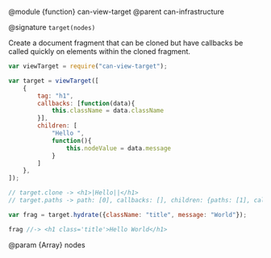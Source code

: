 @module {function} can-view-target
@parent can-infrastructure

@signature `target(nodes)`

Create a document fragment that can be cloned but have callbacks be
called quickly on elements within the cloned fragment.

```js
var viewTarget = require("can-view-target");

var target = viewTarget([
	{
		tag: "h1",
		callbacks: [function(data){
			this.className = data.className
		}],
		children: [
			"Hello ",
			function(){
				this.nodeValue = data.message
			}
		]
	},
]);

// target.clone -> <h1>|Hello||</h1>
// target.paths -> path: [0], callbacks: [], children: {paths: [1], callbacks:[function(){}]}

var frag = target.hydrate({className: "title", message: "World"});

frag //-> <h1 class='title'>Hello World</h1>
```

@param {Array} nodes
